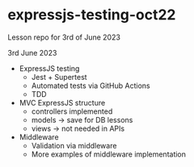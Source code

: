 # expressjs-testing-oct22
Lesson repo for 3rd of June 2023


3rd June 2023
- ExpressJS testing 
	- Jest + Supertest 
	- Automated tests via GitHub Actions
	- TDD
- MVC ExpressJS structure
	- controllers implemented
	- models -> save for DB lessons
	- views -> not needed in APIs
- Middleware 
	- Validation via middleware 
	- More examples of middleware implementation
